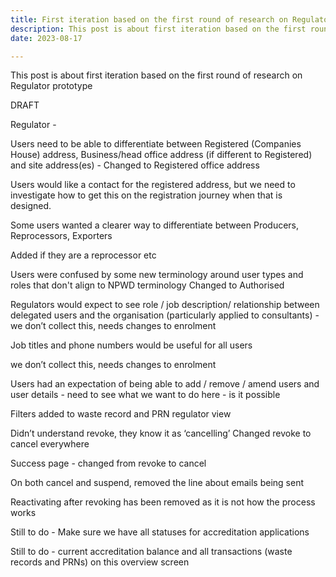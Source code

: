 ```yaml
---
title: First iteration based on the first round of research on Regulator prototype
description: This post is about first iteration based on the first round of research on Regulator prototype sprint 6
date: 2023-08-17

---
```




This post is about first iteration based on the first round of research on Regulator prototype


DRAFT

Regulator -

Users need to be able to differentiate between Registered (Companies House) address, Business/head office address (if different to Registered) and site address(es) - Changed to Registered office address

Users would like a contact for the registered address, but we need to investigate how to get this on the registration journey when that is designed.




Some users wanted a clearer way to differentiate between Producers, Reprocessors, Exporters

Added if they are a reprocessor etc

Users were confused by some new terminology around user types and roles that don't align to NPWD terminology
Changed to Authorised



Regulators would expect to see role / job description/ relationship between delegated users and the organisation (particularly applied to consultants) - we don’t collect this, needs changes to enrolment



Job titles and phone numbers would be useful for all users

we don’t collect this, needs changes to enrolment

Users had an expectation of being able to add / remove / amend users and user details - need to see what we want to do here - is it possible




Filters added to waste record and PRN regulator view

Didn’t understand revoke, they know it as ‘cancelling’
Changed revoke to cancel everywhere

Success page - changed from revoke to cancel

On both cancel and suspend, removed the line about emails being sent



Reactivating after revoking has been removed as it is not how the process works


Still to do - Make sure we have all statuses for accreditation applications


Still to do - current accreditation balance and all transactions (waste records and PRNs) on this overview screen
